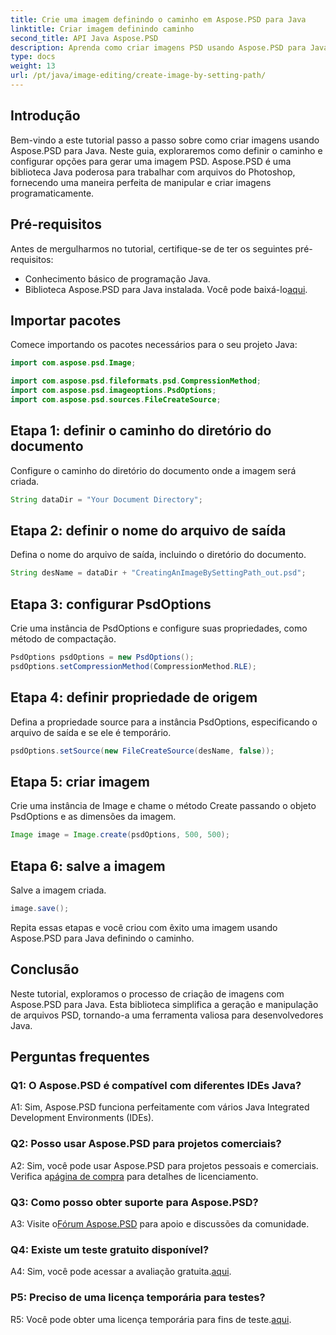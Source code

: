 ```yaml
---
title: Crie uma imagem definindo o caminho em Aspose.PSD para Java
linktitle: Criar imagem definindo caminho
second_title: API Java Aspose.PSD
description: Aprenda como criar imagens PSD usando Aspose.PSD para Java. Siga nosso guia passo a passo para geração de imagens perfeita.
type: docs
weight: 13
url: /pt/java/image-editing/create-image-by-setting-path/
---
```

## Introdução

Bem-vindo a este tutorial passo a passo sobre como criar imagens usando Aspose.PSD para Java. Neste guia, exploraremos como definir o caminho e configurar opções para gerar uma imagem PSD. Aspose.PSD é uma biblioteca Java poderosa para trabalhar com arquivos do Photoshop, fornecendo uma maneira perfeita de manipular e criar imagens programaticamente.

## Pré-requisitos

Antes de mergulharmos no tutorial, certifique-se de ter os seguintes pré-requisitos:

- Conhecimento básico de programação Java.
-  Biblioteca Aspose.PSD para Java instalada. Você pode baixá-lo[aqui](https://releases.aspose.com/psd/java/).

## Importar pacotes

Comece importando os pacotes necessários para o seu projeto Java:

```java
import com.aspose.psd.Image;

import com.aspose.psd.fileformats.psd.CompressionMethod;
import com.aspose.psd.imageoptions.PsdOptions;
import com.aspose.psd.sources.FileCreateSource;

```

## Etapa 1: definir o caminho do diretório do documento

Configure o caminho do diretório do documento onde a imagem será criada.

```java
String dataDir = "Your Document Directory";
```

## Etapa 2: definir o nome do arquivo de saída

Defina o nome do arquivo de saída, incluindo o diretório do documento.

```java
String desName = dataDir + "CreatingAnImageBySettingPath_out.psd";
```

## Etapa 3: configurar PsdOptions

Crie uma instância de PsdOptions e configure suas propriedades, como método de compactação.

```java
PsdOptions psdOptions = new PsdOptions();
psdOptions.setCompressionMethod(CompressionMethod.RLE);
```

## Etapa 4: definir propriedade de origem

Defina a propriedade source para a instância PsdOptions, especificando o arquivo de saída e se ele é temporário.

```java
psdOptions.setSource(new FileCreateSource(desName, false));
```

## Etapa 5: criar imagem

Crie uma instância de Image e chame o método Create passando o objeto PsdOptions e as dimensões da imagem.

```java
Image image = Image.create(psdOptions, 500, 500);
```

## Etapa 6: salve a imagem

Salve a imagem criada.

```java
image.save();
```

Repita essas etapas e você criou com êxito uma imagem usando Aspose.PSD para Java definindo o caminho.

## Conclusão

Neste tutorial, exploramos o processo de criação de imagens com Aspose.PSD para Java. Esta biblioteca simplifica a geração e manipulação de arquivos PSD, tornando-a uma ferramenta valiosa para desenvolvedores Java.

## Perguntas frequentes

### Q1: O Aspose.PSD é compatível com diferentes IDEs Java?

A1: Sim, Aspose.PSD funciona perfeitamente com vários Java Integrated Development Environments (IDEs).

### Q2: Posso usar Aspose.PSD para projetos comerciais?

 A2: Sim, você pode usar Aspose.PSD para projetos pessoais e comerciais. Verifica a[página de compra](https://purchase.aspose.com/buy) para detalhes de licenciamento.

### Q3: Como posso obter suporte para Aspose.PSD?

 A3: Visite o[Fórum Aspose.PSD](https://forum.aspose.com/c/psd/34) para apoio e discussões da comunidade.

### Q4: Existe um teste gratuito disponível?

 A4: Sim, você pode acessar a avaliação gratuita.[aqui](https://releases.aspose.com/).

### P5: Preciso de uma licença temporária para testes?

 R5: Você pode obter uma licença temporária para fins de teste.[aqui](https://purchase.aspose.com/temporary-license/).